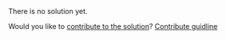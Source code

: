 
There is no solution yet.

Would you like to [contribute to the solution](https://github.com/BFEdev/BFE.dev-solutions/blob/main/problem/implement-atob_en.md)? [Contribute guidline](https://github.com/BFEdev/BFE.dev-solutions#how-to-contribute)

